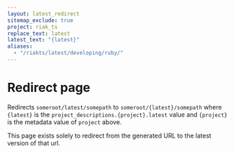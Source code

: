 ```yaml
---
layout: latest_redirect
sitemap_exclude: true
project: riak_ts
replace_text: latest
latest_text: "{latest}"
aliases:
  - "/riakts/latest/developing/ruby/"
---
```


# Redirect page

Redirects `someroot/latest/somepath` to `someroot/{latest}/somepath`
where `{latest}` is the `project_descriptions.{project}.latest` value
and `{project}` is the metadata value of `project` above.

This page exists solely to redirect from the generated URL to the latest version of
that url.
